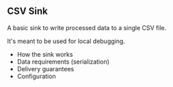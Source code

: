 ## CSV Sink

A basic sink to write processed data to a single CSV file.

It's meant to be used for local debugging. 


- How the sink works
- Data requirements (serialization)
- Delivery guarantees
- Configuration 